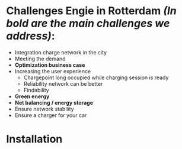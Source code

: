 Challenges Engie in Rotterdam *(In bold are the main challenges we address)*:
==============================================================================

-	Integration charge network in the city
-	Meeting the demand
-	__Optimization business case__
-	Increasing the user experience
	-	Chargepoint long occupied while charging session is ready
	-	Reliability network can be better
	-	Findability
-	__Green energy__
-	__Net balancing / energy storage__
-	Ensure network stability
-	Ensure a charger for your car


Installation
====================

